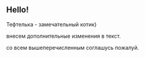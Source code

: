 ## Hello!

Тефтелька - замечательный котик)

внесем дополнительные изменения в текст.

со всем вышеперечисленным соглашусь пожалуй.

